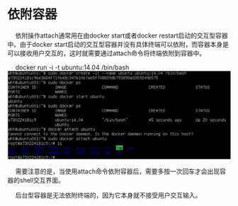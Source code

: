 <h1>依附容器</h1>

<p>&emsp; 依附操作attach通常用在由docker start或者docker restart启动的交互型容器中。由于docker start启动的交互型容器并没有具体终端可以依附，而容器本身是可以接收用户交互的，这时就需要通过attach命令将终端依附到容器中。

<p>&emsp; docker run -i -t ubuntu:14.04 /bin/bash
<img src="./assets/15.png" />




<p>&emsp; 需要注意的是，当使用attach命令依附容器后，需要多按一次回车才会出现容器的shell交互界面。

<p>&emsp; 后台型容器是无法依附终端的，因为它本身就不接受用户交互输入。